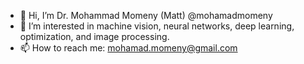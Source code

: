 - 👋 Hi, I’m Dr. Mohammad Momeny (Matt) @mohamadmomeny
- 👀 I’m interested in machine vision, neural networks, deep learning, optimization, and image processing.
- 📫 How to reach me: mohamad.momeny@gmail.com

<!---
mohamadmomeny/mohamadmomeny is a ✨ special ✨ repository because its `README.md` (this file) appears on your GitHub profile.
You can click the Preview link to take a look at your changes.
--->
